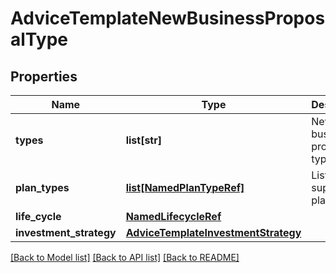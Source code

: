 # AdviceTemplateNewBusinessProposalType

## Properties
Name | Type | Description | Notes
------------ | ------------- | ------------- | -------------
**types** | **list[str]** | New business proposal types. | 
**plan_types** | [**list[NamedPlanTypeRef]**](NamedPlanTypeRef.md) | List of supported plan types. | [optional] 
**life_cycle** | [**NamedLifecycleRef**](NamedLifecycleRef.md) |  | [optional] 
**investment_strategy** | [**AdviceTemplateInvestmentStrategy**](AdviceTemplateInvestmentStrategy.md) |  | [optional] 

[[Back to Model list]](../README.md#documentation-for-models) [[Back to API list]](../README.md#documentation-for-api-endpoints) [[Back to README]](../README.md)

